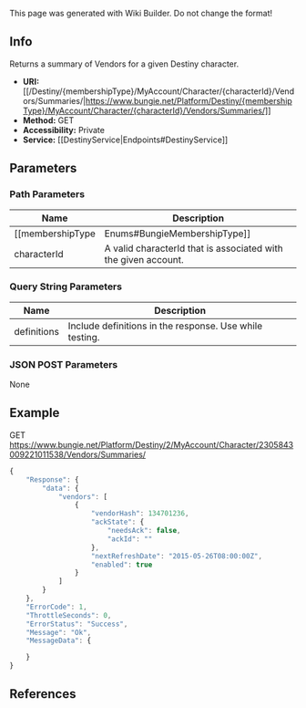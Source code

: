 <span class="wiki-builder">This page was generated with Wiki Builder. Do not change the format!</span>

## Info
Returns a summary of Vendors for a given Destiny character.
* **URI:** [[/Destiny/{membershipType}/MyAccount/Character/{characterId}/Vendors/Summaries/|https://www.bungie.net/Platform/Destiny/{membershipType}/MyAccount/Character/{characterId}/Vendors/Summaries/]]
* **Method:** GET
* **Accessibility:** Private
* **Service:** [[DestinyService|Endpoints#DestinyService]]

## Parameters
### Path Parameters
Name | Description
---- | -----------
[[membershipType|Enums#BungieMembershipType]] | A valid Bungie.net membershipType.
characterId | A valid characterId that is associated with the given account.

### Query String Parameters
Name | Description
---- | -----------
definitions | Include definitions in the response. Use while testing.

### JSON POST Parameters
None

## Example
GET https://www.bungie.net/Platform/Destiny/2/MyAccount/Character/2305843009221011538/Vendors/Summaries/
```javascript
{
    "Response": {
        "data": {
            "vendors": [
                {
                    "vendorHash": 134701236,
                    "ackState": {
                        "needsAck": false,
                        "ackId": ""
                    },
                    "nextRefreshDate": "2015-05-26T08:00:00Z",
                    "enabled": true
                }
            ]
        }
    },
    "ErrorCode": 1,
    "ThrottleSeconds": 0,
    "ErrorStatus": "Success",
    "Message": "Ok",
    "MessageData": {

    }
}
```

## References
